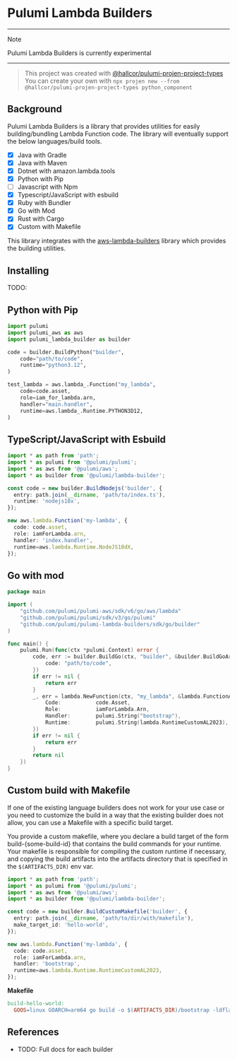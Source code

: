 # Pulumi Lambda Builders

---
> [!NOTE]
> Pulumi Lambda Builders is currently experimental

---

> This project was created with [@hallcor/pulumi-projen-project-types](https://github.com/corymhall/pulumi-projen-project-types)
> You can create your own with `npx projen new --from @hallcor/pulumi-projen-project-types python_component`

## Background

Pulumi Lambda Builders is a library that provides utilities for easily
building/bundling Lambda Function code. The library will eventually support the below languages/build tools.

- [X] Java with Gradle
- [X] Java with Maven
- [X] Dotnet with amazon.lambda.tools
- [X] Python with Pip
- [ ] Javascript with Npm
- [X] Typescript/JavaScript with esbuild
- [X] Ruby with Bundler
- [X] Go with Mod
- [X] Rust with Cargo
- [X] Custom with Makefile

This library integrates with the
[aws-lambda-builders](https://github.com/aws/aws-lambda-builders) library which
provides the building utilities.

## Installing

TODO:

## Python with Pip

```python
import pulumi
import pulumi_aws as aws
import pulumi_lambda_builder as builder

code = builder.BuildPython("builder",
    code="path/to/code",
    runtime="python3.12",
)

test_lambda = aws.lambda_.Function("my_lambda",
    code=code.asset,
    role=iam_for_lambda.arn,
    handler="main.handler",
    runtime=aws.lambda_.Runtime.PYTHON3D12,
)
```

## TypeScript/JavaScript with Esbuild

```ts
import * as path from 'path';
import * as pulumi from '@pulumi/pulumi';
import * as aws from '@pulumi/aws';
import * as builder from '@pulumi/lambda-builder';

const code = new builder.BuildNodejs('builder', {
  entry: path.join(__dirname, 'path/to/index.ts'),
  runtime: 'nodejs18x',
});

new aws.lambda.Function('my-lambda', {
  code: code.asset,
  role: iamForLambda.arn,
  handler: 'index.handler',
  runtime=aws.lambda.Runtime.NodeJS18dX,
});
```

## Go with mod

```go
package main

import (
	"github.com/pulumi/pulumi-aws/sdk/v6/go/aws/lambda"
	"github.com/pulumi/pulumi/sdk/v3/go/pulumi"
    "github.com/pulumi/pulumi-lambda-builders/sdk/go/builder"
)

func main() {
	pulumi.Run(func(ctx *pulumi.Context) error {
        code, err := builder.BuildGo(ctx, "builder", &builder.BuildGoArgs{
            code: "path/to/code",
        })
        if err != nil {
            return err
        }
		_, err = lambda.NewFunction(ctx, "my_lambda", &lambda.FunctionArgs{
			Code:           code.Asset,
			Role:           iamForLambda.Arn,
			Handler:        pulumi.String("bootstrap"),
			Runtime:        pulumi.String(lambda.RuntimeCustomAL2023),
		})
		if err != nil {
			return err
		}
		return nil
	})
}
```

## Custom build with Makefile

If one of the existing language builders does not work for your use case or you
need to customize the build in a way that the existing builder does not allow,
you can use a Makefile with a specific build target.

You provide a custom makefile, where you declare a build target of the form
build-{some-build-id} that contains the build commands for your runtime.
Your makefile is responsible for compiling the custom runtime if necessary, and
copying the build artifacts into the artifacts directory that is specified in
the `$(ARTIFACTS_DIR)` env var.

```ts
import * as path from 'path';
import * as pulumi from '@pulumi/pulumi';
import * as aws from '@pulumi/aws';
import * as builder from '@pulumi/lambda-builder';

const code = new builder.BuildCustomMakefile('builder', {
  entry: path.join(__dirname, 'path/to/dir/with/makefile'),
  make_target_id: 'hello-world',
});

new aws.lambda.Function('my-lambda', {
  code: code.asset,
  role: iamForLambda.arn,
  handler: 'bootstrap',
  runtime=aws.lambda.Runtime.RuntimeCustomAL2023,
});
```

**Makefile**

```makefile
build-hello-world:
  GOOS=linux GOARCH=arm64 go build -o $(ARTIFACTS_DIR)/bootstrap -ldflags "-s -w"
```

## References

* TODO: Full docs for each builder
